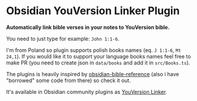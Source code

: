 # Obsidian YouVersion Linker Plugin

**Automatically link bible verses in your notes to YouVersion bible.**

You need to just type for example: `John 1:1-6`.

I'm from Poland so plugin supports polish books names (eq. `J 1:1-6`, `Mt 24,1`). If you would like it to support your language books names feel free to make PR (you need to create json in `data/books` and add it in `src/Books.ts`).

The plugins is heavily inspired by [obsidian-bible-reference](https://github.com/tim-hub/obsidian-bible-reference) (also i have "borrowed" some code from there) so check it out.

It's available in Obsidian community plugins as
[YouVersion Linker](https://obsidian.md/plugins?id=youversion-linker).
